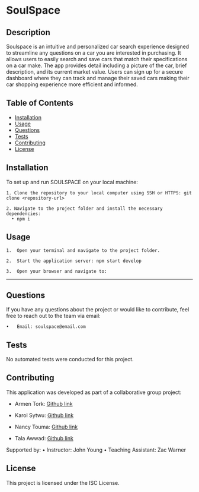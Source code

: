 # SoulSpace

## Description
Soulspace is an intuitive and personalized car search experience designed to streamline any questions on a car you are interested in purchasing. It allows users to easily search and save cars that match their specifications on a car make. The app provides detail including a picture of the car, brief description, and its current market value. Users can sign up for a secure dashboard where they can track and manage their saved cars making their car shopping experience more efficient and informed.

## Table of Contents

- [Installation](#installation)
- [Usage](#usage)
- [Questions](#questions)
- [Tests](#tests)
- [Contributing](#contributing)
- [License](#license)

## Installation

To set up and run SOULSPACE on your local machine: 

    1. Clone the repository to your local computer using SSH or HTTPS: git clone <repository-url> 

    2. Navigate to the project folder and install the necessary dependencies: 
      • npm i

## Usage

    1.	Open your terminal and navigate to the project folder.

    2. 	Start the application server: npm start develop

    3.	Open your browser and navigate to:

---

## Questions

If you have any questions about the project or would like to contribute, feel free to reach out to the team via email:

    •	Email: soulspace@email.com

## Tests

No automated tests were conducted for this project.

## Contributing

This application was developed as part of a collaborative group project: 

- Armen Tork: [Github link](https://github.com/aladinTork)

- Karol Sytwu: [Github link](https://github.com/ksytwu100)

- Nancy Touma: [Github link](https://github.com/ntouma513)

- Tala Awwad: [Github link](#https://github.com/awwtala)

Supported by:
• Instructor: John Young
• Teaching Assistant: Zac Warner

## License

This project is licensed under the ISC License.
